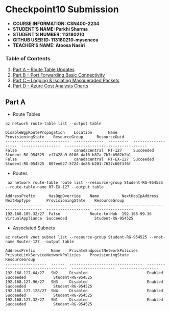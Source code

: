 # Checkpoint10 Submission

- **COURSE INFORMATION: CSN400-2234**
- **STUDENT’S NAME: Parkhi Sharma**
- **STUDENT'S NUMBER: 113180210**
- **GITHUB USER ID: 113180210-myseneca**
- **TEACHER’S NAME: Atoosa Nasiri**

### Table of Contents

1. [Part A – Route Table Updates](#part-a)
2. [Part B – Port Forwarding Basic Connectivity](#part-b)
3. [Part C – Logging & Isolating Masqueraded Packets](#part-c)
4. [Part D - Azure Cost Analysis Charts](#part-d)

## Part A

- Route Tables
```
az network route-table list --output table 
```
```
DisableBgpRoutePropagation    Location       Name       ProvisioningState    ResourceGroup      ResourceGuid
----------------------------  -------------  ---------  -------------------  -----------------  ------------------------------------
False                         canadacentral  RT-127     Succeeded            Student-RG-954525  ef7428a9-0106-4a10-b87a-7b7cb502b2b1
False                         canadacentral  RT-EX-127  Succeeded            Student-RG-954525  007ee627-5724-4e88-b201-7627c60f3f6f
```

- Routes
```
 az network route-table route list --resource-group Student-RG-954525 --route-table-name RT-EX-127 --output table 
```
```
AddressPrefix      HasBgpOverride    Name          NextHopIpAddress    NextHopType       ProvisioningState    ResourceGroup
-----------------  ----------------  ------------  ------------------  ----------------  -------------------  -----------------
192.168.105.32/27  False             Route-to-Hub  192.168.99.36       VirtualAppliance  Succeeded            Student-RG-954525
```

- Associated Subnets
```
az network vnet subnet list --resource-group Student-RG-954525 --vnet-name Router-127 --output table
```
```
AddressPrefix       Name    PrivateEndpointNetworkPolicies    PrivateLinkServiceNetworkPolicies    ProvisioningState    ResourceGroup
------------------  ------  --------------------------------  -----------------------------------  -------------------  -----------------
192.168.127.64/27   SN2     Disabled                          Enabled                              Succeeded            Student-RG-954525
192.168.127.96/27   SN3     Disabled                          Enabled                              Succeeded            Student-RG-954525
192.168.127.128/27  SN4     Disabled                          Enabled                              Succeeded            Student-RG-954525
192.168.127.32/27   SN1     Disabled                          Enabled                              Succeeded            Student-RG-954525
```


